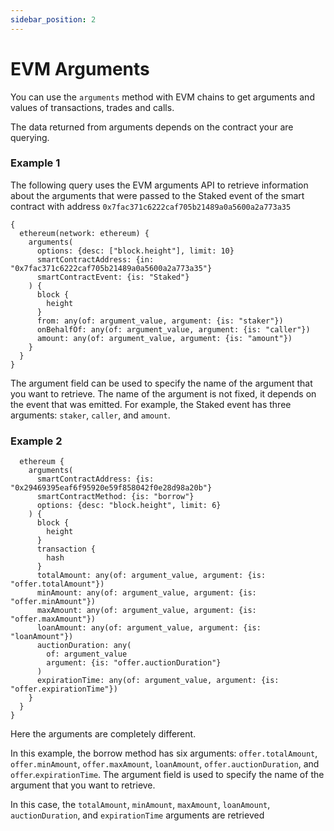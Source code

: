 ```yaml
---
sidebar_position: 2
---
```

# EVM Arguments

You can use the `arguments` method with EVM chains to get arguments and values of transactions, trades and calls.

The data returned from arguments depends on the contract your are querying.

### Example 1

The following query uses the EVM arguments API to retrieve information about the arguments that were passed to the Staked event of the smart contract with address `0x7fac371c6222caf705b21489a0a5600a2a773a35`

```
{
  ethereum(network: ethereum) {
    arguments(
      options: {desc: ["block.height"], limit: 10}
      smartContractAddress: {in: "0x7fac371c6222caf705b21489a0a5600a2a773a35"}
      smartContractEvent: {is: "Staked"}
    ) {
      block {
        height
      }
      from: any(of: argument_value, argument: {is: "staker"})
      onBehalfOf: any(of: argument_value, argument: {is: "caller"})
      amount: any(of: argument_value, argument: {is: "amount"})
    }
  }
}
```

The argument field can be used to specify the name of the argument that you want to retrieve. The name of the argument is not fixed, it depends on the event that was emitted. For example, the Staked event has three arguments: `staker`, `caller`, and `amount`.

### Example 2

```{
  ethereum {
    arguments(
      smartContractAddress: {is: "0x29469395eaf6f95920e59f858042f0e28d98a20b"}
      smartContractMethod: {is: "borrow"}
      options: {desc: "block.height", limit: 6}
    ) {
      block {
        height
      }
      transaction {
        hash
      }
      totalAmount: any(of: argument_value, argument: {is: "offer.totalAmount"})
      minAmount: any(of: argument_value, argument: {is: "offer.minAmount"})
      maxAmount: any(of: argument_value, argument: {is: "offer.maxAmount"})
      loanAmount: any(of: argument_value, argument: {is: "loanAmount"})
      auctionDuration: any(
        of: argument_value
        argument: {is: "offer.auctionDuration"}
      )
      expirationTime: any(of: argument_value, argument: {is: "offer.expirationTime"})
    }
  }
}
```

Here the arguments are completely different.

In this example, the borrow method has six arguments: `offer.totalAmount`, `offer.minAmount`, `offer.maxAmount`, `loanAmount`, `offer.auctionDuration`, and `offer`.`expirationTime`. The argument field is used to specify the name of the argument that you want to retrieve. 

In this case, the `totalAmount`, `minAmount`, `maxAmount`, `loanAmount`, `auctionDuration`, and `expirationTime` arguments are retrieved